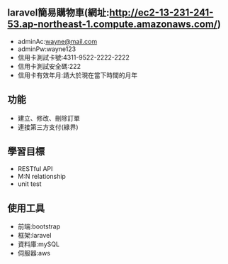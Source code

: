## laravel簡易購物車(網址:http://ec2-13-231-241-53.ap-northeast-1.compute.amazonaws.com/)
- adminAc:wayne@mail.com
- adminPw:wayne123
- 信用卡測試卡號:4311-9522-2222-2222
- 信用卡測試安全碼:222
- 信用卡有效年月:請大於現在當下時間的月年

## 功能
- 建立、修改、刪除訂單
- 連接第三方支付(綠界)

## 學習目標
- RESTful API
- M:N relationship
- unit test

## 使用工具
- 前端:bootstrap
- 框架:laravel
- 資料庫:mySQL
- 伺服器:aws
